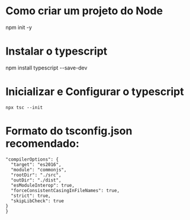 # Como criar um projeto do Node

npm init -y

# Instalar o typescript

npm install typescript --save-dev

# Inicializar e Configurar o typescript

```` npx tsc --init ````

# Formato do tsconfig.json recomendado:

  ````
  "compilerOptions": {
    "target": "es2016",
    "module": "commonjs",
    "rootDir": "./src",
    "outDir": "./dist",
    "esModuleInterop": true,
    "forceConsistentCasingInFileNames": true,
    "strict": true,
    "skipLibCheck": true
  }
}